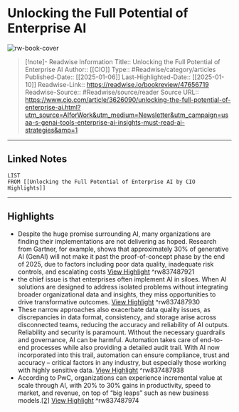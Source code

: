 # Unlocking the Full Potential of Enterprise AI

![rw-book-cover](https://www.cio.com/wp-content/uploads/2025/01/3626090-0-93237200-1736128476-shutterstock_2256153643-2-1.jpg?quality=50&strip=all&w=1024)
<br>
>[!note]- Readwise Information
>Title:: Unlocking the Full Potential of Enterprise AI
>Author:: [[CIO]]
>Type:: #Readwise/category/articles
>Published-Date:: [[2025-01-06]]
>Last-Highlighted-Date:: [[2025-01-10]]
>Readwise-Link:: https://readwise.io/bookreview/47656719
>Readwise-Source:: #Readwise/source/reader
>Source URL:: https://www.cio.com/article/3626090/unlocking-the-full-potential-of-enterprise-ai.html?utm_source=AIforWork&utm_medium=Newsletter&utm_campaign=usaa-s-genai-tools-enterprise-ai-insights-must-read-ai-strategies&amp=1
--- 

## Linked Notes
```dataview
LIST
FROM [[Unlocking the Full Potential of Enterprise AI by CIO Highlights]]
```

---

## Highlights
- Despite the huge promise surrounding AI, many organizations are finding their implementations are not delivering as hoped. Research from Gartner, for example, shows that approximately 30% of generative AI (GenAI) will not make it past the proof-of-concept phase by the end of 2025, due to factors including poor data quality, inadequate risk controls, and escalating costs [View Highlight](https://readwise.io/open/837487921) ^rw837487921
- the chief issue is that enterprises often implement AI in siloes. When AI solutions are designed to address isolated problems without integrating broader organizational data and insights, they miss opportunities to drive transformative outcomes. [View Highlight](https://readwise.io/open/837487930) ^rw837487930
- These narrow approaches also exacerbate data quality issues, as discrepancies in data format, consistency, and storage arise across disconnected teams, reducing the accuracy and reliability of AI outputs. Reliability and security is paramount. Without the necessary guardrails and governance, AI can be harmful. Automation takes care of end-to-end processes while also providing a detailed audit trail. With AI now incorporated into this trail, automation can ensure compliance, trust and accuracy – critical factors in any industry, but especially those working with highly sensitive data. [View Highlight](https://readwise.io/open/837487938) ^rw837487938
- According to PwC, organizations can experience incremental value at scale through AI, with 20% to 30% gains in productivity, speed to market, and revenue, on top of “big leaps” such as new business models.[[2]](https://www.cio.com/article/3626090/unlocking-the-full-potential-of-enterprise-ai.html?amp=1&utm_campaign=usaa-s-genai-tools-enterprise-ai-insights-must-read-ai-strategies&utm_medium=Newsletter&utm_source=AIforWork`#`_ftn2) [View Highlight](https://readwise.io/open/837487974) ^rw837487974
